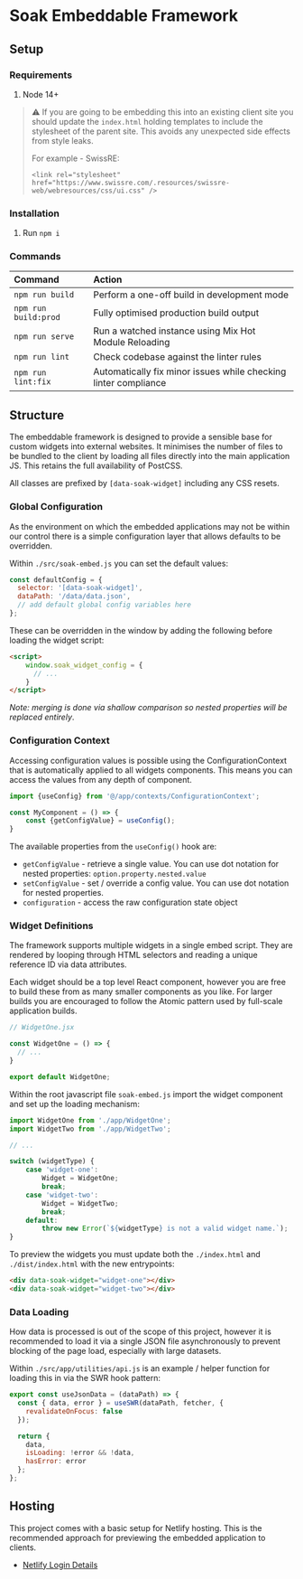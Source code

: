 # Soak Embeddable Framework

## Setup

### Requirements

1. Node 14+

> ⚠️ If you are going to be embedding this into an existing client site you should update the `index.html` holding templates to include the stylesheet of the parent site. This avoids any unexpected side effects from style leaks.
> 
> For example - SwissRE: 
> 
> `<link rel="stylesheet" href="https://www.swissre.com/.resources/swissre-web/webresources/css/ui.css" />`

### Installation

1. Run `npm i`

### Commands

| Command | Action |
|:--------|:-------|
| `npm run build` | Perform a one-off build in development mode |
| `npm run build:prod` | Fully optimised production build output |
| `npm run serve` | Run a watched instance using Mix Hot Module Reloading |
| `npm run lint` | Check codebase against the linter rules |
| `npm run lint:fix` | Automatically fix minor issues while checking linter compliance |

## Structure

The embeddable framework is designed to provide a sensible base for custom widgets into external websites. It minimises
the number of files to be bundled to the client by loading all files directly into the main application JS. This retains
the full availability of PostCSS.

All classes are prefixed by `[data-soak-widget]` including any CSS resets. 

### Global Configuration

As the environment on which the embedded applications may not be within our control there is a simple configuration layer
that allows defaults to be overridden.

Within `./src/soak-embed.js` you can set the default values:

```javascript
const defaultConfig = {
  selector: '[data-soak-widget]',
  dataPath: '/data/data.json',
  // add default global config variables here
};
```

These can be overridden in the window by adding the following before loading the widget script:

```html
<script>
    window.soak_widget_config = {
      // ...
    }
</script>
```

_Note: merging is done via shallow comparison so nested properties will be replaced entirely_.

### Configuration Context

Accessing configuration values is possible using the ConfigurationContext that is automatically applied to all widgets
components. This means you can access the values from any depth of component.

```jsx
import {useConfig} from '@/app/contexts/ConfigurationContext';

const MyComponent = () => {
    const {getConfigValue} = useConfig();
}
```

The available properties from the `useConfig()` hook are:

- `getConfigValue` - retrieve a single value. You can use dot notation for nested properties: `option.property.nested.value`
- `setConfigValue` - set / override a config value. You can use dot notation for nested properties.
- `configuration` - access the raw configuration state object

### Widget Definitions

The framework supports multiple widgets in a single embed script. They are rendered by looping through HTML selectors
and reading a unique reference ID via data attributes.

Each widget should be a top level React component, however you are free to build these from as many smaller components as you like. For larger
builds you are encouraged to follow the Atomic pattern used by full-scale application builds.

```jsx
// WidgetOne.jsx

const WidgetOne = () => {
  // ...
}

export default WidgetOne;
```

Within the root javascript file `soak-embed.js` import the widget component and set up the loading mechanism:

```jsx
import WidgetOne from './app/WidgetOne';
import WidgetTwo from './app/WidgetTwo';

// ...

switch (widgetType) {
    case 'widget-one':
        Widget = WidgetOne;
        break;
    case 'widget-two':
        Widget = WidgetTwo;
        break;
    default:
        throw new Error(`${widgetType} is not a valid widget name.`);
}
```

To preview the widgets you must update both the `./index.html` and `./dist/index.html` with the new entrypoints:

```html
<div data-soak-widget="widget-one"></div>
<div data-soak-widget="widget-two"></div>
```

### Data Loading

How data is processed is out of the scope of this project, however it is recommended to load it via a single JSON file
asynchronously to prevent blocking of the page load, especially with large datasets.

Within `./src/app/utilities/api.js` is an example / helper function for loading this in via the SWR hook pattern:

```js
export const useJsonData = (dataPath) => {
  const { data, error } = useSWR(dataPath, fetcher, {
    revalidateOnFocus: false
  });

  return {
    data,
    isLoading: !error && !data,
    hasError: error
  };
};
```

## Hosting

This project comes with a basic setup for Netlify hosting. This is the recommended approach for previewing the embedded
application to clients.

- [Netlify Login Details](https://start.1password.com/open/i?a=4DJ2WECU3REFDIJDN4PKVGHWJA&v=dnhou57wgvq3hogpldi5jdicoe&i=v3qj4de4vfeutpejb4ii4n5m5u&h=soakdigital.1password.com)
